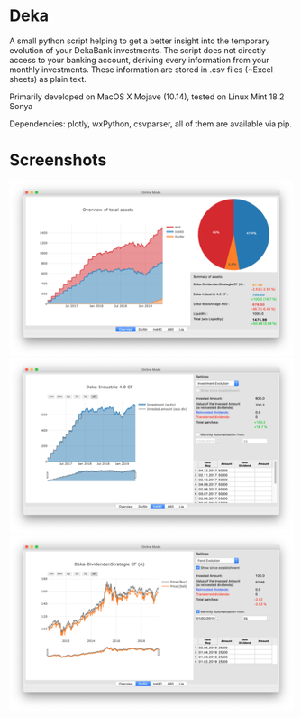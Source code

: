 # Deka
A small python script helping to get a better insight into the temporary evolution of your DekaBank investments.
The script does not directly access to your banking account, deriving every information from your monthly investments. These information are stored in .csv files (~Excel sheets) as plain text.

Primarily developed on MacOS X Mojave (10.14), tested on Linux Mint 18.2 Sonya

Dependencies: plotly, wxPython, csvparser, all of them are available via pip.

# Screenshots

![Alt text](/screenshots/s1.png?raw=true "")
![Alt text](/screenshots/s2.png?raw=true "")
![Alt text](/screenshots/s3.png?raw=true "")
